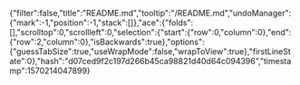 {"filter":false,"title":"README.md","tooltip":"/README.md","undoManager":{"mark":-1,"position":-1,"stack":[]},"ace":{"folds":[],"scrolltop":0,"scrollleft":0,"selection":{"start":{"row":0,"column":0},"end":{"row":2,"column":0},"isBackwards":true},"options":{"guessTabSize":true,"useWrapMode":false,"wrapToView":true},"firstLineState":0},"hash":"d07ced9f2c197d266b45ca98821d40d64c094396","timestamp":1570214047899}